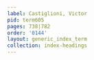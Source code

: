 ```yaml
---
label: Castiglioni, Victor
pid: term605
pages: 738|782
order: '0144'
layout: generic_index_term
collection: index-headings
---
```

